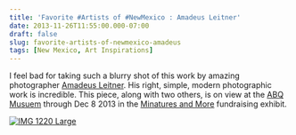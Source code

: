 ```yaml
---
title: 'Favorite #Artists of #NewMexico : Amadeus Leitner'
date: 2013-11-26T11:55:00.000-07:00
draft: false
slug: favorite-artists-of-newmexico-amadeus
tags: [New Mexico, Art Inspirations]
---
```


I feel bad for taking such a blurry shot of this work by amazing photographer [Amadeus Leitner](http://www.amadeusleitner.com/). His right, simple, modern photographic work is incredible. This piece, along with two others, is on view at the [ABQ Musuem](http://www.cabq.gov/culturalservices/albuquerque-museum) through Dec 8 2013 in the [Minatures and More](http://albuquerquemuseum.org/support/miniatures-more) fundraising exhibit.  
  
[![IMG 1220 Large](http://www.archinia.com/images/Blog_Pics/IMG_1220_Large.JPG)](http://www.amadeusleitner.com/)